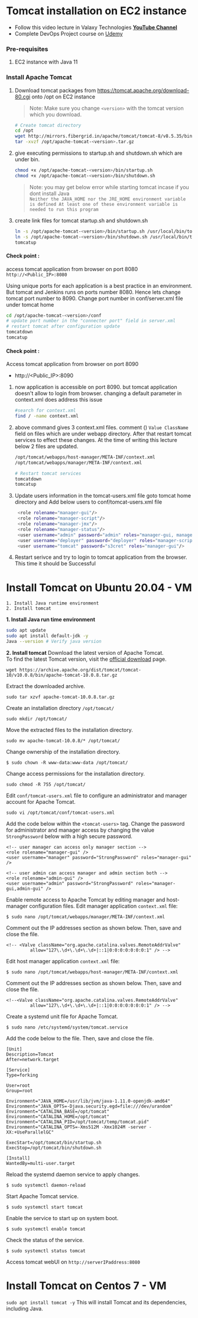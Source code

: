 # Tomcat installation on EC2 instance
- Follow this video lecture in Valaxy Technologies **[YouTube Channel](https://youtu.be/68WNroQBUts)**  
- Complete DevOps Project course on [Udemy](https://www.udemy.com/course/valaxy-devops/?referralCode=8147A5CF4C8C7D9E253F)  
### Pre-requisites
1. EC2 instance with Java 11

### Install Apache Tomcat
1. Download tomcat packages from  https://tomcat.apache.org/download-80.cgi onto /opt on EC2 instance
   > Note: Make sure you change `<version>` with the tomcat version which you download. 
   
   ```sh 
   # Create tomcat directory
   cd /opt
   wget http://mirrors.fibergrid.in/apache/tomcat/tomcat-8/v8.5.35/bin/apache-tomcat-8.5.35.tar.gz
   tar -xvzf /opt/apache-tomcat-<version>.tar.gz
   ```

2. give executing permissions to startup.sh and shutdown.sh which are under bin. 
   ```sh
   chmod +x /opt/apache-tomcat-<version>/bin/startup.sh 
   chmod +x /opt/apache-tomcat-<version>/bin/shutdown.sh
   ```
   > Note: you may get below error while starting tomcat incase if you dont install Java   
   `Neither the JAVA_HOME nor the JRE_HOME environment variable is defined At least one of these environment variable is needed to run this program`

3. create link files for tomcat startup.sh and shutdown.sh 
   ```sh
   ln -s /opt/apache-tomcat-<version>/bin/startup.sh /usr/local/bin/tomcatup
   ln -s /opt/apache-tomcat-<version>/bin/shutdown.sh /usr/local/bin/tomcatdown
   tomcatup
   ```
  #### Check point :
  access tomcat application from browser on port 8080  
  `http://<Public_IP>:8080`

  Using unique ports for each application is a best practice in an environment. But tomcat and Jenkins runs on ports number 8080. Hence lets change tomcat port number to 8090. Change port number in conf/server.xml file under tomcat home
   ```sh
 cd /opt/apache-tomcat-<version>/conf
# update port number in the "connecter port" field in server.xml
# restart tomcat after configuration update
tomcatdown
tomcatup
```
#### Check point :
Access tomcat application from browser on port 8090  
 - http://<Public_IP>:8090

1. now application is accessible on port 8090. but tomcat application doesn't allow to login from browser. changing a default parameter in context.xml does address this issue
   ```sh
   #search for context.xml
   find / -name context.xml
   ```

2. above command gives 3 context.xml files. comment (<!-- & -->) `Value ClassName` field on files which are under webapp directory. 
After that restart tomcat services to effect these changes. 
At the time of writing this lecture below 2 files are updated. 
   ```sh 
   /opt/tomcat/webapps/host-manager/META-INF/context.xml
   /opt/tomcat/webapps/manager/META-INF/context.xml
   
   # Restart tomcat services
   tomcatdown  
   tomcatup
   ```
3. Update users information in the tomcat-users.xml file
goto tomcat home directory and Add below users to conf/tomcat-users.xml file
   ```sh
	<role rolename="manager-gui"/>
	<role rolename="manager-script"/>
	<role rolename="manager-jmx"/>
	<role rolename="manager-status"/>
	<user username="admin" password="admin" roles="manager-gui, manager-script, manager-jmx, manager-status"/>
	<user username="deployer" password="deployer" roles="manager-script"/>
	<user username="tomcat" password="s3cret" roles="manager-gui"/>
   ```
1. Restart serivce and try to login to tomcat application from the browser. This time it should be Successful

# Install Tomcat on Ubuntu 20.04 - VM
```
1. Install Java runtime environment
2. Install tomcat
```

**1. Install Java run time environment**
```sh
sudo apt update
sudo apt install default-jdk -y
Java --version # Verify java version
```

**2. Install tomcat**
Download the latest version of Apache Tomcat.  
To find the latest Tomcat version, visit the [official download](https://tomcat.apache.org/whichversion.html) page.
```
wget https://archive.apache.org/dist/tomcat/tomcat-10/v10.0.8/bin/apache-tomcat-10.0.8.tar.gz
```

Extract the downloaded archive.
```
sudo tar xzvf apache-tomcat-10.0.8.tar.gz
```

Create an installation directory `/opt/tomcat/`
```
sudo mkdir /opt/tomcat/
```

Move the extracted files to the installation directory.
```
sudo mv apache-tomcat-10.0.8/* /opt/tomcat/
```

Change ownership of the installation directory.
```
$ sudo chown -R www-data:www-data /opt/tomcat/
```

Change access permissions for the installation directory.
```
sudo chmod -R 755 /opt/tomcat/
```

Edit `conf/tomcat-users.xml` file to configure an administrator and manager account for Apache Tomcat.
```
sudo vi /opt/tomcat/conf/tomcat-users.xml
```

Add the code below within the `<tomcat-users>` tag. Change the password for administrator and manager access by changing the value `StrongPassword` below with a high secure password.

```
<!-- user manager can access only manager section -->
<role rolename="manager-gui" />
<user username="manager" password="StrongPassword" roles="manager-gui" />

<!-- user admin can access manager and admin section both -->
<role rolename="admin-gui" />
<user username="admin" password="StrongPassword" roles="manager-gui,admin-gui" />
```

Enable remote access to Apache Tomcat by editing manager and host-manager configuration files. Edit manager application `context.xml` file:

```
$ sudo nano /opt/tomcat/webapps/manager/META-INF/context.xml
```

Comment out the IP addresses section as shown below. Then, save and close the file.

```
<!-- <Valve className="org.apache.catalina.valves.RemoteAddrValve"
         allow="127\.\d+\.\d+\.\d+|::1|0:0:0:0:0:0:0:1" /> -->
```

Edit host manager application `context.xml` file:

```
$ sudo nano /opt/tomcat/webapps/host-manager/META-INF/context.xml
```

Comment out the IP addresses section as shown below. Then, save and close the file.

```
<!--<Valve className="org.apache.catalina.valves.RemoteAddrValve"
         allow="127\.\d+\.\d+\.\d+|::1|0:0:0:0:0:0:0:1" /> -->
```

Create a systemd unit file for Apache Tomcat.

```
$ sudo nano /etc/systemd/system/tomcat.service
```

Add the code below to the file. Then, save and close the file.

```
[Unit]
Description=Tomcat
After=network.target

[Service]
Type=forking

User=root
Group=root

Environment="JAVA_HOME=/usr/lib/jvm/java-1.11.0-openjdk-amd64"
Environment="JAVA_OPTS=-Djava.security.egd=file:///dev/urandom"
Environment="CATALINA_BASE=/opt/tomcat"
Environment="CATALINA_HOME=/opt/tomcat"
Environment="CATALINA_PID=/opt/tomcat/temp/tomcat.pid"
Environment="CATALINA_OPTS=-Xms512M -Xmx1024M -server -XX:+UseParallelGC"

ExecStart=/opt/tomcat/bin/startup.sh
ExecStop=/opt/tomcat/bin/shutdown.sh

[Install]
WantedBy=multi-user.target
```

Reload the systemd daemon service to apply changes.

```
$ sudo systemctl daemon-reload
```

Start Apache Tomcat service.

```
$ sudo systemctl start tomcat
```

Enable the service to start up on system boot.

```
$ sudo systemctl enable tomcat
```

Check the status of the service.

```
$ sudo systemctl status tomcat
```

Access tomcat webUI on `http://serverIPaddress:8080`

# Install Tomcat on Centos 7 - VM
`sudo apt install tomcat -y`
This will install Tomcat and its dependencies, including Java.
